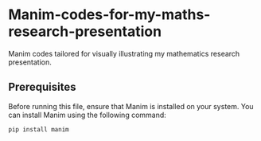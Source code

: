 # Manim-codes-for-my-maths-research-presentation
Manim codes tailored for visually illustrating my mathematics research presentation.

## Prerequisites

Before running this file, ensure that Manim is installed on your system. You can install Manim using the following command:

```bash
pip install manim
